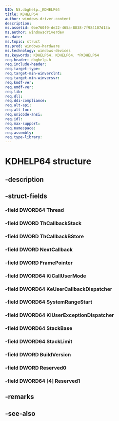 ```yaml
---
UID: NS.dbghelp._KDHELP64
title: KDHELP64
author: windows-driver-content
description: 
ms.assetid: 0be760f0-de22-465a-8838-7f984107d13a
ms.author: windowsdriverdev
ms.date: 
ms.topic: struct
ms.prod: windows-hardware
ms.technology: windows-devices
ms.keywords: KDHELP64, KDHELP64, *PKDHELP64
req.header: dbghelp.h
req.include-header:
req.target-type:
req.target-min-winverclnt:
req.target-min-winversvr:
req.kmdf-ver:
req.umdf-ver:
req.lib:
req.dll:
req.ddi-compliance:
req.alt-api:
req.alt-loc:
req.unicode-ansi:
req.idl:
req.max-support:
req.namespace:
req.assembly:
req.type-library:
---
```


# KDHELP64 structure

## -description



## -struct-fields

### -field DWORD64 Thread			
 	
### -field DWORD ThCallbackStack			
 	
### -field DWORD ThCallbackBStore			
 	
### -field DWORD NextCallback			
 	
### -field DWORD FramePointer			
 	
### -field DWORD64 KiCallUserMode			
 	
### -field DWORD64 KeUserCallbackDispatcher			
 	
### -field DWORD64 SystemRangeStart			
 	
### -field DWORD64 KiUserExceptionDispatcher			
 	
### -field DWORD64 StackBase			
 	
### -field DWORD64 StackLimit			
 	
### -field DWORD BuildVersion			
 	
### -field DWORD Reserved0			
 	
### -field DWORD64 [4] Reserved1			
 	
## -remarks

## -see-also